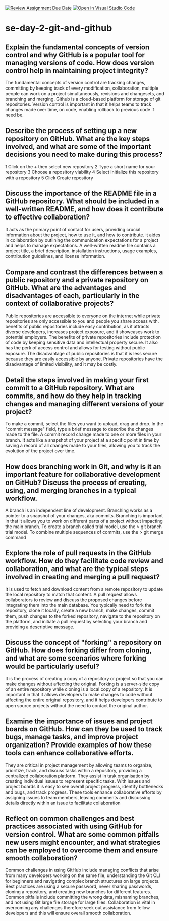 [![Review Assignment Due Date](https://classroom.github.com/assets/deadline-readme-button-22041afd0340ce965d47ae6ef1cefeee28c7c493a6346c4f15d667ab976d596c.svg)](https://classroom.github.com/a/8wgCKhpZ)
[![Open in Visual Studio Code](https://classroom.github.com/assets/open-in-vscode-2e0aaae1b6195c2367325f4f02e2d04e9abb55f0b24a779b69b11b9e10269abc.svg)](https://classroom.github.com/online_ide?assignment_repo_id=18458606&assignment_repo_type=AssignmentRepo)
# se-day-2-git-and-github
## Explain the fundamental concepts of version control and why GitHub is a popular tool for managing versions of code. How does version control help in maintaining project integrity?
The fundamental concepts of version control are tracking changes, committing by keeping track of every modification,  collaboration, multiple people can work on a project simultaneously, revisions and changesets, and branching and merging. Github is a cloud-based platform for storage of git repositories. Version control is important in that it helps teams to track changes made over time, on code, enabling rollback to previous code if need be.

## Describe the process of setting up a new repository on GitHub. What are the key steps involved, and what are some of the important decisions you need to make during this process?
1.Click on the + then select new repository
2 Type a short name for your repository
3 Choose a repository viability
4 Select Initialize this repository with a repository
5 Click Create repository

## Discuss the importance of the README file in a GitHub repository. What should be included in a well-written README, and how does it contribute to effective collaboration? 
It acts as the primary point of contact for users, providing crucial information about the project, how to use it, and how to contribute.  it aides in collaboration by outlining the communication expectations for a project and helps to manage expectations. A well-written readme file contains a project title, a brief description, installation instructions, usage examples, contribution guidelines, and license information. 

## Compare and contrast the differences between a public repository and a private repository on GitHub. What are the advantages and disadvantages of each, particularly in the context of collaborative projects? 
Public repositories are accessible to everyone on the internet while private repositories are only accessible to you and people you share access with. benefits of public repositories include easy contribution, as it attracts diverse developers, increases project exposure, and it showcases work to potential employers. The benefits of private repositories include protection of code by keeping sensitive data and intellectual property secure. It also has the perk of access control and allows for testing without public exposure. The disadvantage of public repositories is that it is less secure because they are easily accessible by anyone. Private repositories have the disadvantage of limited visibility, and it may be costly.

## Detail the steps involved in making your first commit to a GitHub repository. What are commits, and how do they help in tracking changes and managing different versions of your project?
To make a commit, select the files you want to upload, drag and drop. In the "commit message" field, type a brief message to describe the changes made to the file. A commit record change made to one or more files in your branch. It acts like a snapshot of your project at a specific point in time by saving a record of all changes made to your files, allowing you to track the evolution of the project over time.

## How does branching work in Git, and why is it an important feature for collaborative development on GitHub? Discuss the process of creating, using, and merging branches in a typical workflow.
A branch is an independent line of development. Branching works as a pointer to a snapshot of your changes, aka commits. Branching is important in that it allows you to work on different parts of a project without impacting the main branch. To create a branch called trial model, use the > git branch trial model. To combine multiple sequences of commits, use the > git merge command

## Explore the role of pull requests in the GitHub workflow. How do they facilitate code review and collaboration, and what are the typical steps involved in creating and merging a pull request?
It is used to fetch and download content from a remote repository to update the local repository to match that content. A pull request allows collaborators to review and discuss the proposed changes before integrating them into the main database. You typically need to fork the repository, clone it locally, create a new branch, make changes, commit them, push changes to the forked repository, navigate to the  repository on the platform, and initiate a pull request by selecting your branch and providing a descriptive message.

## Discuss the concept of "forking" a repository on GitHub. How does forking differ from cloning, and what are some scenarios where forking would be particularly useful?
It is the process of creating a copy of a repository or project so that you can make changes without affecting the original. Forking is a server-side copy of an entire repository while cloning is a local copy of a repository. It is important in that it allows developers to make changes to code without affecting the entire original repository, and it helps developers contribute to open source projects without the need to contact the original author.

## Examine the importance of issues and project boards on GitHub. How can they be used to track bugs, manage tasks, and improve project organization? Provide examples of how these tools can enhance collaborative efforts.
They are critical in project management by allowing teams to organize, prioritize, track, and discuss tasks within a repository, providing a centralized collaboration platform. They assist in task organisation by creating individual issues to represent specific tasks. With issues and project boards it is easy to see overall project progress, identify bottlenecks and bugs, and track progress. These tools enhance collaborative efforts by assigning issues to team members, leaving comments and discussing details directly within an issue to facilitate collaboration


## Reflect on common challenges and best practices associated with using GitHub for version control. What are some common pitfalls new users might encounter, and what strategies can be employed to overcome them and ensure smooth collaboration?
Common challenges in using GitHub include managing conflicts that arise from many developers working on the same file, understanding the Git CLI for beginners and navigating complex branch structures on large projects. Best practices are using a secure password, never sharing passwords, cloning a repository, and creating new branches for different features. Common pitfalls include committing the wrong data, misnaming branches, and not using Git large file storage for large files. Collaboration is vital in overcoming any challenges therefore seek out assistance from fellow developers and this will ensure overall smooth collaboration.
